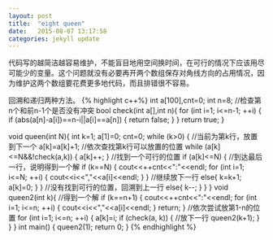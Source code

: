 ```yaml
---
layout: post
title:  "eight queen"
date:   2015-08-07 13:17:58
categories: jekyll update
---
```

代码写的越简洁越容易维护，不能盲目地用空间换时间，在可行的情况下应该用尽可能少的变量。这个问题就没有必要再开两个数组保存对角线方向的占用情况，因为维护这两个数组要花费更多地代码，而且排错很不容易。

回溯和递归两种方法。
{% highlight c++%}
int a[100],cnt=0;
int n=8;
//检查第n个和前n-1个是否没有冲突
bool check(int a[],int n){
    for (int i=1; i<=n-1; ++i) {
        if (abs(a[n]-a[i])==n-i||a[i]==a[n]) {
            return false;
        }
    }
    return true;
}

void queen(int N){
    int k=1;
    a[1]=0;
    cnt=0;
    while (k>0) {
        //当前为第k行，放置到下一个
        a[k]=a[k]+1;
        //依次查找第k行可以放置的位置
        while (a[k]<=N&&!check(a,k)) {
            a[k]++;
        }
        //找到一个可行的位置
        if (a[k]<=N) {
            //到达最后一行，说明得到一个解
            if (k==N) {
                cout<<++cnt<<":"<<endl;
                for (int i=1; i<=N; ++i) {
                    cout<<i<<","<<a[i]<<endl;
                }
            }
            //继续放下一行
            else{
                k=k+1;
                a[k]=0;
            }
        }
        //没有找到可行的位置，回溯到上一行
        else{
            k--;
        }
    }
}
void queen2(int k){
    //得到一个解
    if (k==n+1) {
        cout<<++cnt<<":"<<endl;
        for (int i=1; i<=n; ++i) {
            cout<<i<<","<<a[i]<<endl;
        }
        return;
    }
    //依次尝试放第1-n的位置
    for (int i=1; i<=n; ++i) {
        a[k]=i;
        if (check(a, k)) {
            //放下一行
            queen2(k+1);
        }
    }
}
int main()
{
    queen2(1);
    return 0;
}
{% endhighlight %}


